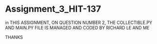 # Assignment_3_HIT-137

in THIS ASSIGNMENT, ON QUESTION NUMBER 2, THE COLLECTIBLE.PY AND MAIN.PY FILE IS MANAGED AND CODED BY RICHARD LE AND ME

THANKS
